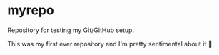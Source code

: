 # myrepo
Repository for testing my Git/GitHub setup.

This was my first ever repository and I'm pretty sentimental about it 🥲
